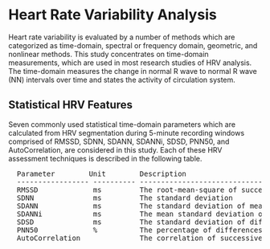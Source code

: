 ﻿
Heart Rate Variability Analysis
===============================

Heart rate variability is evaluated by a number of methods which are
categorized as time-domain, spectral or frequency domain, geometric, and
nonlinear methods. This study concentrates on time-domain measurements,
which are used in most research studies of HRV analysis. The time-domain
measures the change in normal R wave to normal R wave (NN) intervals
over time and states the activity of circulation system.

Statistical HRV Features 
------------------------

Seven commonly used statistical time-domain parameters which are
calculated from HRV segmentation during 5-minute recording windows
comprised of RMSSD, SDNN, SDANN, SDANNi, SDSD, PNN50, and
AutoCorrelation, are considered in this study. Each of these HRV
assessment techniques is described in the following table.
<pre>
  Parameter        Unit        Description
  ----------------- ---------- ------------------------------------------------------
  RMSSD             ms         The root-mean-square of successive differences
  SDNN              ms         The standard deviation
  SDANN             ms         The standard deviation of mean values of intervals
  SDANNi            ms         The mean standard deviation of intervals
  SDSD              ms         The standard deviation of differences
  PNN50             %          The percentage of differences greater than 50 (ms)
  AutoCorrelation              The correlation of successive intervals, called lags
 
</pre>